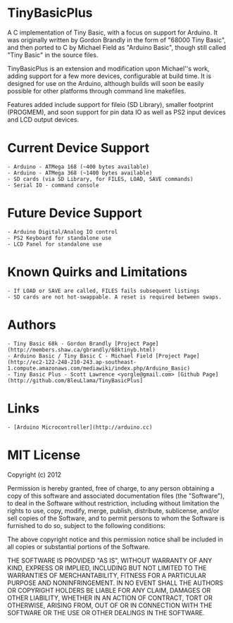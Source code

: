 TinyBasicPlus
=============

A C implementation of Tiny Basic, with a focus on support for
Arduino.  It was originally written by Gordon Brandly in the form
of "68000 Tiny Basic", and then ported to C by Michael Field as
"Arduino Basic", though still called "Tiny Basic" in the source
files.

TinyBasicPlus is an extension and modification upon Michael''s work,
adding support for a few more devices, configurable at build time.
It is designed for use on the Arduino, although builds will soon
be easily possible for other platforms through command line makefiles.

Features added include support for fileio (SD Library), smaller
footprint (PROGMEM), and soon support for pin data IO as well as
PS2 input devices and LCD output devices.


# Current Device Support
    - Arduino - ATMega 168 (~400 bytes available)
    - Arduino - ATMega 368 (~1400 bytes available)
    - SD cards (via SD Library, for FILES, LOAD, SAVE commands)
    - Serial IO - command console

# Future Device Support
    - Arduino Digital/Analog IO control
    - PS2 Keyboard for standalone use
    - LCD Panel for standalone use


# Known Quirks and Limitations
    - If LOAD or SAVE are called, FILES fails subsequent listings
    - SD cards are not hot-swappable. A reset is required between swaps.

# Authors

    - Tiny Basic 68k - Gordon Brandly [Project Page](http://members.shaw.ca/gbrandly/68ktinyb.html)
    - Arduino Basic / Tiny Basic C - Michael Field [Project Page](http://ec2-122-248-210-243.ap-southeast-1.compute.amazonaws.com/mediawiki/index.php/Arduino_Basic)
    - Tiny Basic Plus - Scott Lawrence <yorgle@gmail.com> [Github Page](http://github.com/BleuLlama/TinyBasicPlus]

# Links
    - [Arduino Microcontroller](http://arduino.cc)

# MIT License

Copyright (c) 2012

Permission is hereby granted, free of charge, to any person obtaining a copy of this software and associated documentation files (the "Software"), to deal in the Software without restriction, including without limitation the rights to use, copy, modify, merge, publish, distribute, sublicense, and/or sell copies of the Software, and to permit persons to whom the Software is furnished to do so, subject to the following conditions:

The above copyright notice and this permission notice shall be included in all copies or substantial portions of the Software.

THE SOFTWARE IS PROVIDED "AS IS", WITHOUT WARRANTY OF ANY KIND, EXPRESS OR IMPLIED, INCLUDING BUT NOT LIMITED TO THE WARRANTIES OF MERCHANTABILITY, FITNESS FOR A PARTICULAR PURPOSE AND NONINFRINGEMENT. IN NO EVENT SHALL THE AUTHORS OR COPYRIGHT HOLDERS BE LIABLE FOR ANY CLAIM, DAMAGES OR OTHER LIABILITY, WHETHER IN AN ACTION OF CONTRACT, TORT OR OTHERWISE, ARISING FROM, OUT OF OR IN CONNECTION WITH THE SOFTWARE OR THE USE OR OTHER DEALINGS IN THE SOFTWARE.
